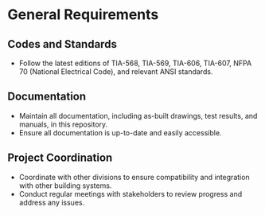 # General Requirements

## Codes and Standards
- Follow the latest editions of TIA-568, TIA-569, TIA-606, TIA-607, NFPA 70 (National Electrical Code), and relevant ANSI standards.

## Documentation
- Maintain all documentation, including as-built drawings, test results, and manuals, in this repository.
- Ensure all documentation is up-to-date and easily accessible.

## Project Coordination
- Coordinate with other divisions to ensure compatibility and integration with other building systems.
- Conduct regular meetings with stakeholders to review progress and address any issues.
